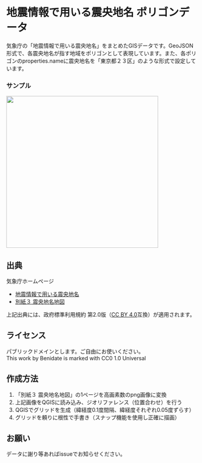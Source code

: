 # 地震情報で用いる震央地名 ポリゴンデータ
気象庁の「地震情報で用いる震央地名」をまとめたGISデータです。GeoJSON形式で、各震央地名が指す地域をポリゴンとして表現しています。また、各ポリゴンのproperties.nameに震央地名を「東京都２３区」のような形式で設定しています。

### サンプル
<img src="https://github.com/user-attachments/assets/6abe69f6-0844-4b62-8349-ae92860ce168" width="400px">

## 出典
気象庁ホームページ
- [地震情報で用いる震央地名](https://www.data.jma.go.jp/eqev/data/joho/region/index.html)
- [別紙３ 震央地名地図](https://www.jma.go.jp/jma/press/0609/20b/20060920bessi3.pdf)

上記出典には、政府標準利用規約 第2.0版（[CC BY 4.0](https://creativecommons.org/licenses/by/4.0/legalcode.ja)互換）が適用されます。

## ライセンス
パブリックドメインとします。ご自由にお使いください。  
This work by Benidate is marked with CC0 1.0 Universal

## 作成方法
1. 「別紙３ 震央地名地図」の1ページを高画素数のpng画像に変換
2. 上記画像をQGISに読み込み、ジオリファレンス（位置合わせ）を行う
3. QGISでグリッドを生成（緯経度0.1度間隔、緯経度それぞれ0.05度ずらす）
4. グリッドを頼りに根性で手書き（スナップ機能を使用し正確に描画）

## お願い
データに謝り等あればissueでお知らせください。
